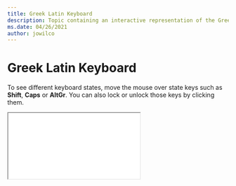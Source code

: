 ```yaml
--- 
title: Greek Latin Keyboard 
description: Topic containing an interactive representation of the Greek Latin Keyboard 
ms.date: 04/26/2021 
author: jowilco 
--- 
```

 
# Greek Latin Keyboard 
 
To see different keyboard states, move the mouse over state keys such as **Shift**, **Caps** or **AltGr**. You can also lock or unlock those keys by clicking them. 
 
<iframe src="kbdgkl.html"></iframe> 
